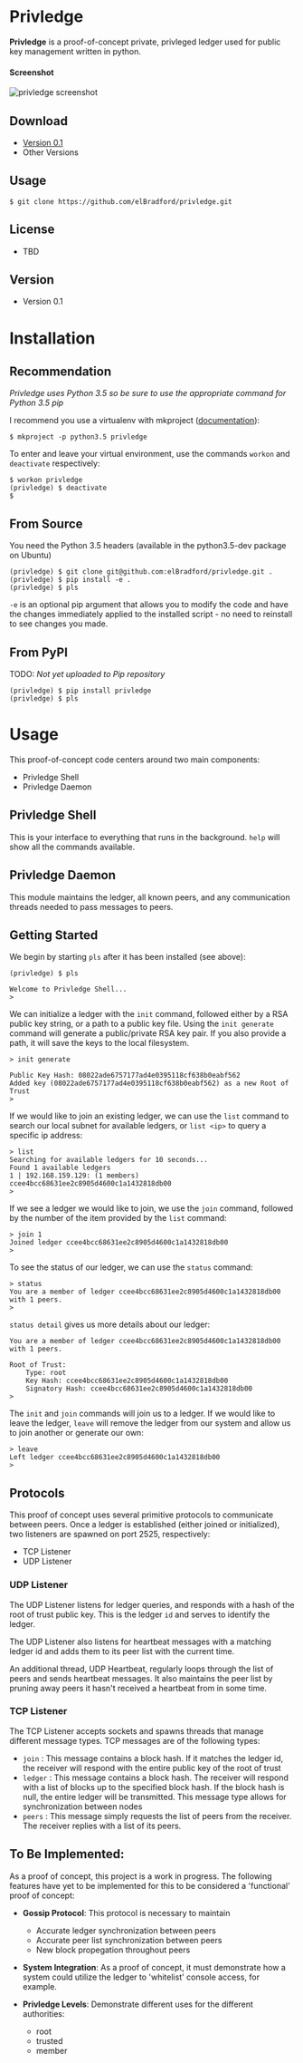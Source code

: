 Privledge
======
**Privledge** is a proof-of-concept private, privleged ledger used for public key management written in python.

#### Screenshot
![privledge screenshot](https://github.com/elBradford/privledge/raw/master/screenshot.png "privledge screenshot")

## Download
* [Version 0.1](https://github.com/elBradford/privledge/archive/master.zip)
* Other Versions

## Usage
```
$ git clone https://github.com/elBradford/privledge.git
```

## License
* TBD

## Version
* Version 0.1

# Installation

## Recommendation
_Privledge uses Python 3.5 so be sure to use the appropriate command for Python 3.5 pip_

I recommend you use a virtualenv with mkproject ([documentation](http://virtualenvwrapper.readthedocs.io/en/latest/command_ref.html)):
```
$ mkproject -p python3.5 privledge
```
To enter and leave your virtual environment, use the commands `workon` and `deactivate` respectively:
```
$ workon privledge
(privledge) $ deactivate
$
```

## From Source
You need the Python 3.5 headers (available in the python3.5-dev package on Ubuntu)
```
(privledge) $ git clone git@github.com:elBradford/privledge.git .
(privledge) $ pip install -e .
(privledge) $ pls
```
`-e` is an optional pip argument that allows you to modify the code and have the changes immediately applied to the installed script - no need to reinstall to see changes you  made.

## From PyPI
TODO: _Not yet uploaded to Pip repository_
```
(privledge) $ pip install privledge
(privledge) $ pls
```

# Usage
This proof-of-concept code centers around two main components:
* Privledge Shell
* Privledge Daemon

## Privledge Shell
This is your interface to everything that runs in the background. `help` will show all the commands available.

## Privledge Daemon
This module maintains the ledger, all known peers, and any communication threads needed to pass messages to peers.

## Getting Started
We begin by starting `pls` after it has been installed (see above):
```
(privledge) $ pls

Welcome to Privledge Shell...
>
```

We can initialize a ledger with the `init` command, followed either by a RSA public key string, or a path to a public key file. Using the `init generate` command will generate a public/private RSA key pair. If you also provide a path, it will save the keys to the local filesystem.
```
> init generate

Public Key Hash: 08022ade6757177ad4e0395118cf638b0eabf562
Added key (08022ade6757177ad4e0395118cf638b0eabf562) as a new Root of Trust
>
```

If we would like to join an existing ledger, we can use the `list` command to search our local subnet for available ledgers, or `list <ip>` to query a specific ip address:
```
> list
Searching for available ledgers for 10 seconds...
Found 1 available ledgers
1 | 192.168.159.129: (1 members) ccee4bcc68631ee2c8905d4600c1a1432818db00
>
```

If we see a ledger we would like to join, we use the `join` command, followed by the number of the item provided by the `list` command:
```
> join 1
Joined ledger ccee4bcc68631ee2c8905d4600c1a1432818db00
>
```

To see the status of our ledger, we can use the `status` command:
```
> status
You are a member of ledger ccee4bcc68631ee2c8905d4600c1a1432818db00 with 1 peers.
>
```

`status detail` gives us more details about our ledger:

```
You are a member of ledger ccee4bcc68631ee2c8905d4600c1a1432818db00 with 1 peers.

Root of Trust:
	Type: root
	Key Hash: ccee4bcc68631ee2c8905d4600c1a1432818db00
	Signatory Hash: ccee4bcc68631ee2c8905d4600c1a1432818db00
>
```

The `init` and `join` commands will join us to a ledger. If we would like to leave the ledger, `leave` will remove the ledger from our system and allow us to join another or generate our own:
```
> leave
Left ledger ccee4bcc68631ee2c8905d4600c1a1432818db00
>
```

## Protocols
This proof of concept uses several primitive protocols to communicate between peers. Once a ledger is established (either joined or initialized), two listeners are spawned on port 2525, respectively:

* TCP Listener
* UDP Listener

### UDP Listener
The UDP Listener listens for ledger queries, and responds with a hash of the root of trust public key. This is the ledger `id` and serves to identify the ledger.

The UDP Listener also listens for heartbeat messages with a matching ledger id and adds them to its peer list with the current time.

An additional thread, UDP Heartbeat, regularly loops through the list of peers and sends heartbeat messages. It also maintains the peer list by pruning away peers it hasn't received a heartbeat from in some time.

### TCP Listener
The TCP Listener accepts sockets and spawns threads that manage different message types. TCP messages are of the following types:

* `join` : This message contains a block hash. If it matches the ledger id, the receiver will respond with the entire public key of the root of trust
* `ledger` : This message contains a block hash. The receiver will respond with a list of blocks up to the specified block hash. If the block hash is null, the entire ledger will be transmitted. This message type allows for synchronization between nodes
* `peers` : This message simply requests the list of peers from the receiver. The receiver replies with a list of its peers.

## To Be Implemented:
As a proof of concept, this project is a work in progress. The following features have yet to be implemented for this to be considered a 'functional' proof of concept:

* **Gossip Protocol**: This protocol is necessary to maintain

    - Accurate ledger synchronization between peers
    - Accurate peer list synchronization between peers
    - New block propegation throughout peers

* **System Integration**: As a proof of concept, it must demonstrate how a system could utilize the ledger to 'whitelist' console access, for example.

* **Privledge Levels**: Demonstrate different uses for the different authorities:

    - root
    - trusted
    - member
